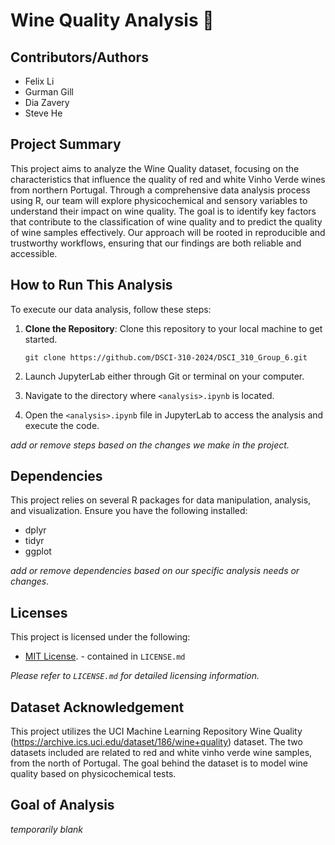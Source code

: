 # Wine Quality Analysis 🍷

## Contributors/Authors
- Felix Li
- Gurman Gill
- Dia Zavery
- Steve He

## Project Summary

This project aims to analyze the Wine Quality dataset, focusing on the characteristics that influence the quality of red and white Vinho Verde wines from northern Portugal. Through a comprehensive data analysis process using R, our team will explore physicochemical and sensory variables to understand their impact on wine quality. The goal is to identify key factors that contribute to the classification of wine quality and to predict the quality of wine samples effectively. Our approach will be rooted in reproducible and trustworthy workflows, ensuring that our findings are both reliable and accessible.

## How to Run This Analysis

To execute our data analysis, follow these steps:

1. **Clone the Repository**: Clone this repository to your local machine to get started.
   ```
   git clone https://github.com/DSCI-310-2024/DSCI_310_Group_6.git
   ```
2. Launch JupyterLab either through Git or terminal on your computer.

3. Navigate to the directory where `<analysis>.ipynb` is located.

4. Open the `<analysis>.ipynb` file in JupyterLab to access the analysis and execute the code.

_add or remove steps based on the changes we make in the project._

## Dependencies

This project relies on several R packages for data manipulation, analysis, and visualization. Ensure you have the following installed:

- dplyr
- tidyr
- ggplot

_add or remove dependencies based on our specific analysis needs or changes._

## Licenses

This project is licensed under the following:

- [MIT License](./LICENSE). - contained in `LICENSE.md`

_Please refer to `LICENSE.md` for detailed licensing information._

## Dataset Acknowledgement

This project utilizes the UCI Machine Learning Repository Wine Quality (https://archive.ics.uci.edu/dataset/186/wine+quality) dataset. The two datasets included are related to red and white vinho verde wine samples, from the north of Portugal. The goal behind the dataset is to model wine quality based on physicochemical tests.

## Goal of Analysis

_temporarily blank_
